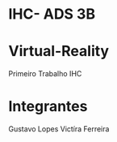 # IHC- ADS 3B
# Virtual-Reality
Primeiro Trabalho IHC

# Integrantes
Gustavo Lopes
Victíra Ferreira
